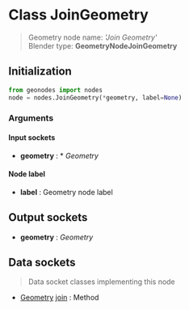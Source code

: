 
# Class JoinGeometry

> Geometry node name: _'Join Geometry'_<br>Blender type:  **GeometryNodeJoinGeometry**

## Initialization


```python
from geonodes import nodes
node = nodes.JoinGeometry(*geometry, label=None)
```


### Arguments


#### Input sockets



- **geometry** : * _Geometry_



#### Node label



- **label** : Geometry node label



## Output sockets



- **geometry** : _Geometry_



## Data sockets

> Data socket classes implementing this node


- [Geometry](../sockets/Geometry.md) [join](../sockets/Geometry.md#join) : Method


